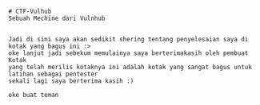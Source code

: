 	# CTF-Vulhub
	Sebuah Mechine dari Vulnhub


	Jadi di sini saya akan sedikit shering tentang penyelesaian saya di kotak yang bagus ini :>
	oke lanjut jadi sebekum memulainya saya berterimakasih oleh pembuat Kotak
	yang telah merilis kotaknya ini adalah kotak yang sangat bagus untuk latihan sebagai pentester
	sekali lagi saya berterima kasih :)
	
	oke buat teman 
